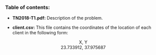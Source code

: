 ### Table of contents:

- __TN2018-T1.pdf:__ Description of the problem.

- __client.csv:__ This file contains the coordinates of the location of each client in the following form:

<p align="center">X, Y <br>
  23.733912, 37.975687</p>



